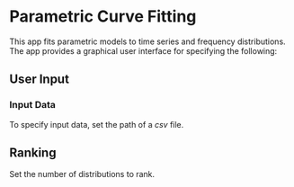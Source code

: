 # Parametric Curve Fitting

This app fits parametric models to time series and frequency distributions.
The app provides a graphical user interface for specifying the following:

## User Input

### Input Data

To specify input data, set the path of a *csv* file.

## Ranking

Set the number of distributions to rank.